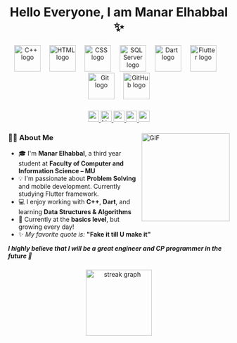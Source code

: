 <h1 align="center">Hello Everyone, I am Manar Elhabbal ✨</h1>

###

<div align="center">
  <img src="https://skillicons.dev/icons?i=cpp" height="60" alt="C++ logo" style="animation: pulse 2s infinite;" />
  <img width="12" />
  <img src="https://skillicons.dev/icons?i=html" height="60" alt="HTML logo" style="animation: pulse 2s infinite;" />
  <img width="12" />
  <img src="https://skillicons.dev/icons?i=css" height="60" alt="CSS logo" style="animation: pulse 2s infinite;" />
  <img width="12" />
  <img src="https://cdn.jsdelivr.net/gh/devicons/devicon/icons/microsoftsqlserver/microsoftsqlserver-plain.svg" height="60" alt="SQL Server logo" style="animation: pulse 2s infinite;" />
  <img width="12" />
  <img src="https://skillicons.dev/icons?i=dart" height="60" alt="Dart logo" style="animation: pulse 2s infinite;" />
  <img width="12" />
  <img src="https://skillicons.dev/icons?i=flutter" height="60" alt="Flutter logo" style="animation: pulse 2s infinite;" />
  <img width="12" />
  <img src="https://skillicons.dev/icons?i=git" height="60" alt="Git logo" style="animation: pulse 2s infinite;" />
  <img width="12" />
  <img src="https://skillicons.dev/icons?i=github" height="60" alt="GitHub logo" style="animation: pulse 2s infinite;" />
</div>

###

<div align="center">
  <a href="mailto:manarelhabbal28@gmail.com">
    <img src="https://img.shields.io/badge/-manarelhabbal28@gmail.com-c14438?style=for-the-badge&logo=Gmail&logoColor=white" height="25" alt="gmail badge" />
  </a>
  <a href="https://www.linkedin.com/in/manar-elhabbal7/">
    <img src="https://img.shields.io/static/v1?message=LinkedIn&logo=linkedin&label=&color=0077B5&logoColor=white&style=for-the-badge" height="25" alt="LinkedIn badge" />
  </a>
  <a href="https://codeforces.com/profile/Manar_Elhabbal7">
    <img src="https://img.shields.io/badge/Codeforces-Manar_Elhabbal7-orange?style=for-the-badge&logo=codeforces&logoColor=white" height="25" />
  </a>
  <a href="https://leetcode.com/u/Manar_Elhabbal/">
    <img src="https://img.shields.io/badge/LeetCode-Manar_Elhabbal-yellow?style=for-the-badge&logo=leetcode&logoColor=black" height="25" />
  </a>
  <a href="https://atcoder.jp/users/Manar_Elhabbal">
    <img src="https://img.shields.io/badge/AtCoder-Manar_Elhabbal-blue?style=for-the-badge" height="25" />
  </a>
</div>

###

<img align="right" alt="GIF" src="https://raw.githubusercontent.com/haoruilee/haoruilee/master/pic/pusheencode.gif" width="200"/>

### 👩‍💻 About Me

- 🎓 I'm **Manar Elhabbal**, a third year student at **Faculty of Computer and Information Science – MU**
- 💡 I'm passionate about **Problem Solving** and mobile development. Currently studying Flutter framework.
- 💻 I enjoy working with **C++**, **Dart**, and learning **Data Structures & Algorithms**
- 💬 Currently at the **basics level**, but growing every day!
- ✨ *My favorite quote is:* **"Fake it till U make it"**

<em><b>I highly believe that I will be a great engineer and CP programmer in the future 💖</b></em>

###

<div align="center">
  <img src="https://streak-stats.demolab.com?user=Manar-Elhabbal7&locale=en&mode=daily&theme=dracula&hide_border=false&border_radius=5&order=3" height="150" alt="streak graph" />
</div>

###

<style>
@keyframes pulse {
  0% { transform: scale(1); }
  50% { transform: scale(1.1); }
  100% { transform: scale(1); }
}
</style>
